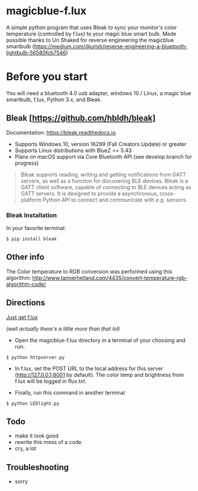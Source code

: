 # magicblue-f.lux
A simple python program that uses Bleak to sync your monitor's color temperature (controlled by f.lux) to your magic blue smart bulb.
Made possible thanks to Uri Shaked for reverse engineering the magicblue smartbulb
(https://medium.com/@urish/reverse-engineering-a-bluetooth-lightbulb-56580fcb7546)
# Before you start
You will need a bluetooth 4.0 usb adapter, windows 10 / Linux, a magic blue smartbulb, f.lux, Python 3.x, and Bleak.
## Bleak [https://github.com/hbldh/bleak]
Documentation: https://bleak.readthedocs.io.
* Supports Windows 10, version 16299 (Fall Creators Update) or greater
* Supports Linux distributions with BlueZ >= 5.43
* Plans on macOS support via Core Bluetooth API (see develop branch for progress)

>Bleak supports reading, writing and getting notifications from GATT servers, as well as a function for discovering BLE devices.
Bleak is a GATT client software, capable of connecting to BLE devices acting as GATT servers. It is designed to provide a asynchronous, cross-platform Python API to connect and communicate with e.g. sensors.
### Bleak Installation
In your favorite terminal:
```
$ pip install bleak
```

## Other info
The Color temperature to RGB conversion was performed using this algorithm: http://www.tannerhelland.com/4435/convert-temperature-rgb-algorithm-code/

## Directions
[Just get f.lux](https://justgetflux.com/)

*(well actually there's a little more than that lol)*

* Open the magicblue-f.lux directory in a terminal of your choosing and run:
```
$ python httpserver.py
```
* In f.lux, set the POST URL to the local address for this server (http://127.0.0.1:8001 by default).
The color temp and brightness from f.lux will be logged in flux.txt.

* Finally, run this command in another terminal
```
$ python LEDlight.py
```
## Todo
* make it look good
* rewrite this mess of a code
* cry, a lot
## Troubleshooting
* sorry
